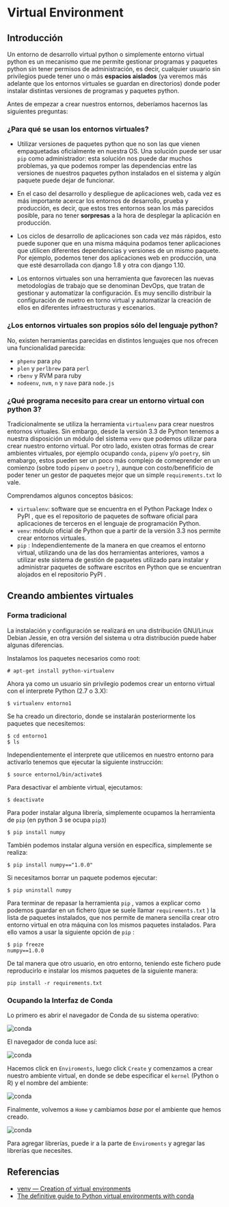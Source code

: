 # Virtual Environment

## Introducción
Un entorno de desarrollo virtual python o simplemente entorno virtual python es un mecanismo que me permite gestionar programas y paquetes python sin tener permisos de administración, es decir, cualquier usuario sin privilegios puede tener uno o más **espacios aislados** (ya veremos más adelante que los entornos virtuales se guardan en directorios) donde poder instalar distintas versiones de programas y paquetes python.

Antes de empezar a crear nuestros entornos, deberíamos hacernos las siguientes preguntas:

### ¿Para qué se usan los entornos virtuales?

* Utilizar versiones de paquetes python que no son las que vienen empaquetadas oficialmente en nuestra OS. Una solución puede ser usar `pip` como administrador: esta solución nos puede dar muchos problemas, ya que podemos romper las dependencias entre las versiones de nuestros paquetes python instalados en el sistema y algún paquete puede dejar de funcionar.

* En el caso del desarrollo y despliegue de aplicaciones web, cada vez es más importante acercar los entornos de desarrollo, prueba y producción, es decir, que estos tres entornos sean los más parecidos posible, para no tener **sorpresas** a la hora de desplegar la aplicación en producción. 

* Los ciclos de desarrollo de aplicaciones son cada vez más rápidos, esto puede suponer que en una misma máquina podamos tener aplicaciones que utilicen diferentes dependencias y versiones de un mismo paquete. Por ejemplo, podemos tener dos aplicaciones web en producción, una que esté desarrollada con django 1.8 y otra con django 1.10. 

* Los entornos virtuales son una herramienta que favorecen las nuevas metodologías de trabajo que se denominan DevOps, que tratan de gestionar y automatizar la configuración. Es muy sencillo distribuir la configuración de nuetro en torno virtual y automatizar la creación de ellos en diferentes infraestructuras y escenarios.

### ¿Los entornos virtuales son propios sólo del lenguaje python?
No, existen herramientas parecidas en distintos lenguajes que nos ofrecen una funcionalidad parecida:

* `phpenv` para `php`
* `plen` y `perlbrew` para `perl`
* `rbenv` y RVM para ruby
* `nodeenv`, `nvm`, `n` y `nave` para `node.js`

### ¿Qué programa necesito para crear un entorno virtual con python 3?


Tradicionalmente se utiliza la herramienta `virtualenv` para crear nuestros entornos virtuales. Sin embargo, desde la versión 3.3 de Python tenemos a nuestra disposición un módulo del sistema `venv` que podemos utilizar para crear nuestro entorno virtual. Por otro lado, existen otras formas de crear ambientes virtuales, por ejemplo ocupando `conda`, `pipenv` y/o `poetry`, sin emabargo, estos pueden ser un poco más complejo de comeprender en un comienzo (sobre todo `pipenv` o `poetry` ), aunque con costo/benefificio de poder tener un gestor de paquetes mejor que un simple `requirements.txt` lo vale.

Comprendamos algunos conceptos básicos:

* `virtualenv`: software que se encuentra en el Python Package Index o PyPI , que es el repositorio de paquetes de software oficial para aplicaciones de terceros en el lenguaje de programación Python.
* `venv`: módulo oficial de Python que a partir de la versión 3.3 nos permite crear entornos virtuales.
* `pip` : Independientemente de la manera en que creamos el entorno virtual, utilizando una de las dos herramientas anteriores, vamos a utilizar este sistema de gestión de paquetes utilizado para instalar y administrar paquetes de software escritos en Python que se encuentran alojados en el repositorio PyPI .


## Creando ambientes virtuales

### Forma tradicional

La instalación y configuración se realizará en una distribución GNU/Linux Debian Jessie, en otra versión del sistema u otra distribución puede haber algunas diferencias.

Instalamos los paquetes necesarios como root:

```
# apt-get install python-virtualenv
```

Ahora ya como un usuario sin privilegio podemos crear un entorno virtual con el interprete Python (2.7 o 3.X):

```
$ virtualenv entorno1
```

Se ha creado un directorio, donde se instalarán posteriormente los paquetes que necesitemos:
```
$ cd entorno1
$ ls
```

Independientemente el interprete que utilicemos en nuestro entorno para activarlo tenemos que ejecutar la siguiente instrucción:
```
$ source entorno1/bin/activate$
```

Para desactivar el ambiente virtual, ejecutamos:

```
$ deactivate
```

Para poder instalar alguna librería, simplemente ocupamos la herramienta de `pip` (en python 3 se ocupa `pip3`)

```
$ pip install numpy
```

También podemos instalar alguna versión en específica, simplemente se realiza:

```
$ pip install numpy=="1.0.0"
```

Si necesitamos borrar un paquete podemos ejecutar:

```
$ pip uninstall numpy
```

Para terminar de repasar la herramienta `pip` , vamos a explicar como podemos guardar en un fichero (que se suele llamar `requirements.txt` ) la lista de paquetes instalados, que nos permite de manera sencilla crear otro entorno virtual en otra máquina con los mismos paquetes instalados. Para ello vamos a usar la siguiente opción de `pip` :

```
$ pip freeze
numpy==1.0.0
```

De tal manera que otro usuario, en otro entorno, teniendo este fichero pude reproducirlo e instalar los mismos paquetes de la siguiente manera:

```
pip install -r requirements.txt
```

### Ocupando la Interfaz de Conda

Lo primero es abrir el navegador de Conda de su sistema operativo:

<img src="https://docs.anaconda.com/_images/win-navigator1.png" alt="conda">


El navegador de conda luce así:

<img src="https://docs.anaconda.com/_images/nav-defaults.png" alt="conda">


Hacemos click en  `Enviroments`, luego click `Create` y comenzamos a crear nuestro ambiente virtual, en donde se debe especificar el `kernel` (Python o R) y el nombre del ambiente:

<img src="images/venv_01.png" alt="conda">


Finalmente, volvemos a `Home` y cambiamos *base* por el ambiente que hemos creado.

<img src="images/venv_02.png" alt="conda">


Para agregar librerías, puede ir a la parte de `Enviroments` y agregar las librerías que necesites.



## Referencias

* [venv — Creation of virtual environments](https://docs.python.org/3/library/venv.html)
* [The definitive guide to Python virtual environments with conda](https://whiteboxml.com/blog/the-definitive-guide-to-python-virtual-environments-with-conda)

